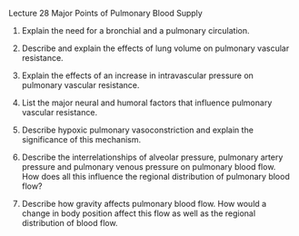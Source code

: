 Lecture 28 Major Points of Pulmonary Blood Supply

1. Explain the need for a bronchial and a pulmonary circulation.

2. Describe and explain the effects of lung volume on pulmonary vascular resistance.

3. Explain the effects of an increase in intravascular pressure on pulmonary vascular resistance.

4. List the major neural and humoral factors that influence pulmonary vascular resistance.

5. Describe hypoxic pulmonary vasoconstriction and explain the significance of this mechanism.

6. Describe the interrelationships of alveolar pressure, pulmonary artery pressure and pulmonary venous pressure on pulmonary blood flow. How does all this influence the regional distribution of pulmonary blood flow?

7. Describe how gravity affects pulmonary blood flow. How would a change in body position affect this flow as well as the regional distribution of blood flow.
